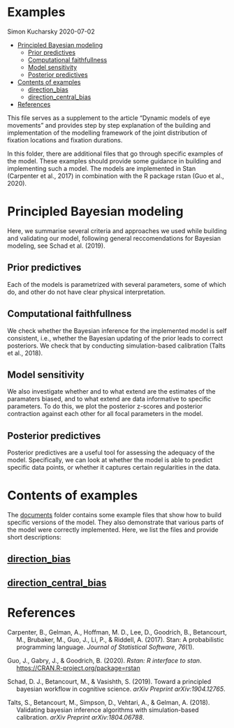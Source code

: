 Examples
================
Simon Kucharsky
2020-07-02

  - [Principled Bayesian modeling](#principled-bayesian-modeling)
      - [Prior predictives](#prior-predictives)
      - [Computational faithfullness](#computational-faithfullness)
      - [Model sensitivity](#model-sensitivity)
      - [Posterior predictives](#posterior-predictives)
  - [Contents of examples](#contents-of-examples)
      - [<span>direction\_bias</span>](#direction_bias)
      - [<span>direction\_central\_bias</span>](#direction_central_bias)
  - [References](#references)

This file serves as a supplement to the article “Dynamic models of eye
movements” and provides step by step explanation of the building and
implementation of the modelling framework of the joint distribution of
fixation locations and fixation durations.

In this folder, there are additional files that go through specific
examples of the model. These examples should provide some guidance in
building and implementing such a model. The models are implemented in
Stan (Carpenter et al., 2017) in combination with the R package rstan
(Guo et al., 2020).

# Principled Bayesian modeling

Here, we summarise several criteria and approaches we used while
building and validating our model, following general reccomendations for
Bayesian modeling, see Schad et al. (2019).

## Prior predictives

Each of the models is parametrized with several parameters, some of
which do, and other do not have clear physical interpretation.

## Computational faithfullness

We check whether the Bayesian inference for the implemented model is
self consistent, i.e., whether the Bayesian updating of the prior leads
to correct posteriors. We check that by conducting simulation-based
calibration (Talts et al., 2018).

## Model sensitivity

We also investigate whether and to what extend are the estimates of the
paramaters biased, and to what extend are data informative to specific
parameters. To do this, we plot the posterior z-scores and posterior
contraction against each other for all focal parameters in the model.

## Posterior predictives

Posterior predictives are a useful tool for assessing the adequacy of
the model. Specifically, we can look at whether the model is able to
predict specific data points, or whether it captures certain
regularities in the data.

# Contents of examples

The [documents](documents/) folder contains some example files that show
how to build specific versions of the model. They also demonstrate that
various parts of the model were correctly implemented. Here, we list the
files and provide short descriptions:

## [direction\_bias](documents/direction_bias.md/)

## [direction\_central\_bias](documents/direction_central_bias.md)

# References

<div id="refs" class="references hanging-indent">

<div id="ref-carpenter2017stan">

Carpenter, B., Gelman, A., Hoffman, M. D., Lee, D., Goodrich, B.,
Betancourt, M., Brubaker, M., Guo, J., Li, P., & Riddell, A. (2017).
Stan: A probabilistic programming language. *Journal of Statistical
Software*, *76*(1).

</div>

<div id="ref-R-rstan">

Guo, J., Gabry, J., & Goodrich, B. (2020). *Rstan: R interface to stan*.
<https://CRAN.R-project.org/package=rstan>

</div>

<div id="ref-schad2019principled">

Schad, D. J., Betancourt, M., & Vasishth, S. (2019). Toward a principled
bayesian workflow in cognitive science. *arXiv Preprint
arXiv:1904.12765*.

</div>

<div id="ref-talts2018sbc">

Talts, S., Betancourt, M., Simpson, D., Vehtari, A., & Gelman, A.
(2018). Validating bayesian inference algorithms with simulation-based
calibration. *arXiv Preprint arXiv:1804.06788*.

</div>

</div>
